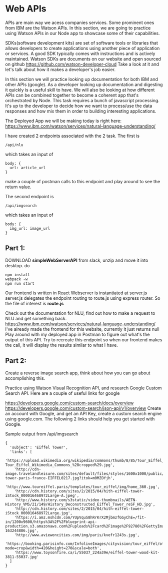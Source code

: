 # Web APIs

APIs are main way we acess companies services. Some prominent ones from IBM are the Watson APIs. In this section, we are going to practice using Watson APIs in our Node app to showcase some of their capabilities. 

SDKs(software development kits) are set of software tools or libraries that allows developers to create applications using another piece of application or services. 
A good SDK typically comes with instructions and is actively maintained. Watson SDKs are documents on our website and open sourced on github
https://github.com/watson-developer-cloud
Take a look at it and let's talk about how it makes a developer's job easier.


In this section we will practice looking up documentation for both IBM and other APIs (google). As a developer looking up documentation and digesting it quickly is a useful skill to have. We will also be looking at how different APIs can be combined together to become a coherent app that's orchestrated by Node. This task requires a bunch of javascript processing. It's up to the developer to decide how we want to process/use the data responses and how mix them in order to building interesting applications. 



The Deployed App we will be making today is right here: 
https://www.ibm.com/watson/services/natural-language-understanding/

I have created 2 endpoints associated with the 2 task. The first is 

```
/api/nlu 
```
which takes an input of 
```
body: {
  url: article_url
}
```
make a couple of postman calls to this endpoint and play around to see the return value. 


The second endpoint is 

```
/api/imgsearch 
```
which takes an input of 
```
body: {
  img_url: image_url
}
```

## Part 1: 
DOWNLOAD **simpleWebServerAPI** from slack, unzip and move it into desktop. 
do 
```
npm install
webpack -w
npm run start
```
Our frontend is written in React
Webserver is instantiated at server.js
server.js delegates the endpoint routing to route.js using express router. 
So the file of interest is **route.js**


Check out the documentation for NLU, find out how to make a request to NLU and get something back. 
https://www.ibm.com/watson/services/natural-language-understanding/
I've already made the frontend for this website, currently it just returns null
Play around with my deployed app in Postman to figure out what's the output of this API. Try to recreate this endpoint so when our frontend makes the call, it will display the results similar to what I have. 


## Part 2: 
Create a reverse image search app, think about how you can go about accomplishing this. 

Practice using Watson Visual Recognition API, and research Google Custom Search API. Here are a couple of useful links for google

https://developers.google.com/custom-search/docs/overview
https://developers.google.com/custom-search/json-api/v1/overview
Create an account with Google, and get an API Key, create a custom search engine using google.com. The following 2 links should help you get started with Google. 


Sample output from /api/imgsearch
```
{
  'subject': 'Eiffel Tower',
  'links': [
    'https://upload.wikimedia.org/wikipedia/commons/thumb/8/85/Tour_Eiffel_Wikimedia_Commons_%28cropped%29.jpg/1200px-Tour_Eiffel_Wikimedia_Commons_%28cropped%29.jpg',
    'http://cdn-image.travelandleisure.com/sites/default/files/styles/1600x1000/public/1487701021/eiffel-tower-paris-france-EIFFEL0217.jpg?itok=m0MZOYjh',
    'http://www.toureiffel.paris/templates/tour_eiffel/img/home_360.jpg',
    'http://cdn.history.com/sites/2/2015/04/hith-eiffel-tower-iStock_000016468972Large-A.jpeg',
    'http://www.history.com/s3static/video-thumbnails/AETN-History_VMS/21/149/History_Deconstructed_Eiffel_Tower_reSF_HD.jpg',
    'http://cdn.history.com/sites/2/2015/04/hith-eiffel-tower-iStock_000016468972Large.jpg',
    'https://i.amz.mshcdn.com/YUpVquS8hRrKrX2MjbmzfGGyChE=/fit-in/1200x9600/https%3A%2F%2Fblueprint-api-production.s3.amazonaws.com%2Fuploads%2Fcard%2Fimage%2F92786%2FGettyImages-163244886.jpg',
    'http://www.aviewoncities.com/img/paris/kvefr1243s.jpg',
    'https://booking.parisinfo.com/InfoliveImages/cityvision/tour_eiffel/office_du_tourisme_de_paris_tour_eiffel_2.jpg?mode=crop&width=420&height=270&scale=both',
    'https://www.toysonfire.ca/i/55037_224a39e/eiffel-tower-wood-kit-3811-55037.jpg'
  ]
}
```


